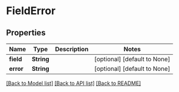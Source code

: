 # FieldError

## Properties
Name | Type | Description | Notes
------------ | ------------- | ------------- | -------------
**field** | **String** |  | [optional] [default to None]
**error** | **String** |  | [optional] [default to None]

[[Back to Model list]](../README.md#documentation-for-models) [[Back to API list]](../README.md#documentation-for-api-endpoints) [[Back to README]](../README.md)


